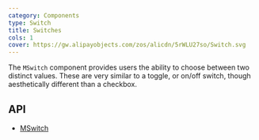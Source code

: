 ```yaml
---
category: Components
type: Switch
title: Switches
cols: 1
cover: https://gw.alipayobjects.com/zos/alicdn/5rWLU27so/Switch.svg
---
```


The `MSwitch` component provides users the ability to choose between two distinct values. These are very similar to a
toggle, or on/off switch, though aesthetically different than a checkbox.

## API

- [MSwitch](/docs/api/MSwitch)